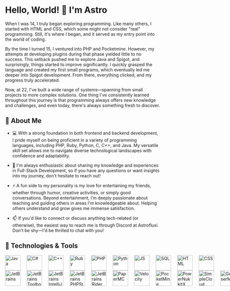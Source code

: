 # Hello, World! 👋 I'm Astro

When I was 14, I truly began exploring programming. Like many others, I started with HTML and CSS, which some might not consider "real" programming. Still, it's where I began, and it served as my entry point into the world of coding. 

By the time I turned 15, I ventured into PHP and Pocketmine. However, my attempts at developing plugins during that phase yielded little to no success. This setback pushed me to explore Java and Spigot, and surprisingly, things started to improve significantly. I quickly grasped the language and created my first small programs, which eventually led me deeper into Spigot development. From there, everything clicked, and my progress truly accelerated.

Now, at 22, I've built a wide range of systems—spanning from small projects to more complex solutions. One thing I've consistently learned throughout this journey is that programming always offers new knowledge and challenges, and even today, there's always something fresh to discover.

## 🚀 About Me  
- 💻 With a strong foundation in both frontend and backend development, I pride myself on being proficient in a variety of programming languages, including PHP, Ruby, Python, C, C++, and Java. My versatile skill set allows me to navigate diverse technological landscapes with confidence and adaptability.

- 💬 I'm always enthusiastic about sharing my knowledge and experiences in Full-Stack Development, so if you have any questions or want insights into my journey, don't hesitate to reach out!

- ⚡ A fun side to my personality is my love for entertaining my friends, whether through humor, creative activities, or simply good conversations. Beyond entertainment, I’m deeply passionate about teaching and guiding others in areas I'm knowledgeable about. Helping others understand and grow gives me immense satisfaction.

- 📫 If you'd like to connect or discuss anything tech-related (or otherwise), the easiest way to reach me is through Discord at Astrofluxi. Don't be shy—I'd be thrilled to chat with you!  

## 🔧 Technologies & Tools
<div style="display: flex; gap: 20px; align-items: center;">
    <img src="https://cdn.jsdelivr.net/gh/devicons/devicon/icons/java/java-original.svg" height="50" alt="Java" />
    <img src="https://upload.wikimedia.org/wikipedia/commons/thumb/b/bd/Logo_C_sharp.svg/1820px-Logo_C_sharp.svg.png" height="50" alt="C#" />
    <img src="https://upload.wikimedia.org/wikipedia/commons/thumb/1/18/ISO_C%2B%2B_Logo.svg/1200px-ISO_C%2B%2B_Logo.svg.png" height="50" alt="C++" />
    <img src="https://upload.wikimedia.org/wikipedia/commons/f/f1/Ruby_logo.png" height="50" alt="Ruby" />
    <img src="https://cdn.jsdelivr.net/gh/devicons/devicon/icons/php/php-original.svg" height="50" alt="PHP" />
    <img src="https://upload.wikimedia.org/wikipedia/commons/thumb/c/c3/Python-logo-notext.svg/640px-Python-logo-notext.svg.png" height="50" alt="Python" />
    <img src="https://upload.wikimedia.org/wikipedia/commons/6/6a/JavaScript-logo.png" height="50" alt="JS" />
    <img src="https://upload.wikimedia.org/wikipedia/commons/8/87/Sql_data_base_with_logo.png" height="50" alt="SQL" />
    <img src="https://upload.wikimedia.org/wikipedia/commons/thumb/6/61/HTML5_logo_and_wordmark.svg/2048px-HTML5_logo_and_wordmark.svg.png" height="50" alt="HTML" />
    <img src="https://encrypted-tbn0.gstatic.com/images?q=tbn:ANd9GcQBS-Jftq7EiLZDB75AVtZMxHob-mpwPgM9FQ&s" height="50" alt="CSS" />
</div>

<div style="display: flex; gap: 20px; align-items: center;">
    <img src="https://upload.wikimedia.org/wikipedia/en/thumb/0/08/JetBrains_beam_logo.svg/2048px-JetBrains_beam_logo.svg.png" height="50" alt="JetBrains" />
    <img src="https://img.icons8.com/color/200/jetbrains-toolbox.png" height="50" alt="JetBrains Toolbox" />
    <img src="https://e-rpd.ro/999-medium_default/intellij-idea-ultimate-commercial-annual-subscription.jpg" height="50" alt="JetBrains IntelliJ IDEA" />
    <img src="https://www.trustradius.com/product-logos/RZ/aP/79GR6REQ08Q2-180x180.PNG" height="50" alt="JetBrains PHPStorm" />
    <img src="https://upload.wikimedia.org/wikipedia/commons/thumb/6/6e/JetBrains_Rider_Icon.svg/1200px-JetBrains_Rider_Icon.svg.png" height="50" alt="JetBrains Rider" />

<img src="https://papermc.io/assets/logo/256x.png" height="50" alt="PaperMC" />
<img src="https://avatars.githubusercontent.com/u/41710604?s=200&v=4" height="50" alt="Velocity" />
<img src="https://avatars.githubusercontent.com/u/22548559?v=4" height="50" alt="PocketMine" />
<img src="https://avatars.githubusercontent.com/u/99014792?s=200&v=4" height="50" alt="PowerNukkitX" />
<img src="https://pbs.twimg.com/profile_images/1868313121661595648/gxiHrtpM_400x400.jpg" height="50" alt="SimpleCloud" />
<img src="https://hangarcdn.papermc.io/avatars/project/14.webp?v=1" height="50" alt="GeyserMC" />

    
</div>
